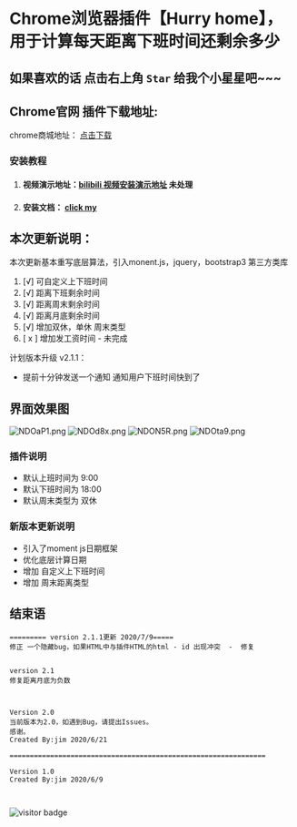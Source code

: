 # Chrome浏览器插件【Hurry home】，用于计算每天距离下班时间还剩余多少
## 如果喜欢的话 点击右上角 `Star` 给我个小星星吧~~~



## Chrome官网 插件下载地址:

  chrome商城地址：  [点击下载](https://chrome.google.com/webstore/detail/hurry-home-%E4%B8%8B%E7%8F%AD%E5%9B%9E%E5%AE%B6/ndccpjjadppbehafiojmiknfihpmaodj?hl=zh-CN&authuser=0)


### 安装教程

1. #### 视频演示地址：[bilibili 视频安装演示地址](http://xianbai.me/learn-md/article/syntax/links.html)   未处理

2. #### 安装文档： [click my](https://github.com/sbjim/go-home/blob/master/Hurry%20home%20%20%E5%AE%89%E8%A3%85%E6%89%8B%E5%86%8C.md)

   

## 本次更新说明：

本次更新基本重写底层算法，引入monent.js，jquery，bootstrap3 第三方类库

1.  [√] 可自定义上下班时间
2.  [√] 距离下班剩余时间
3.  [√] 距离周末剩余时间
4.  [√] 距离月底剩余时间
5.  [√] 增加双休，单休 周末类型
6.  [ x ] 增加发工资时间 - 未完成

计划版本升级 v2.1.1：

  + 提前十分钟发送一个通知   通知用户下班时间快到了
  




## 界面效果图

![NDOaP1.png](https://s1.ax1x.com/2020/06/26/NDOaP1.png)
![NDOd8x.png](https://s1.ax1x.com/2020/06/26/NDOd8x.png)
![NDON5R.png](https://s1.ax1x.com/2020/06/26/NDON5R.png)
![NDOta9.png](https://s1.ax1x.com/2020/06/26/NDOta9.png)



### 插件说明
 + 默认上班时间为 9:00
 + 默认下班时间为 18:00
 + 默认周末类型为 双休


### 新版本更新说明
 + 引入了moment js日期框架
 + 优化底层计算日期
 + 增加 自定义上下班时间
 + 增加 周末距离类型



## 结束语

```
========= version 2.1.1更新 2020/7/9=====
修正 一个隐藏bug，如果HTML中与插件HTML的html - id 出现冲突  -  修复


version 2.1
修复距离月底为负数



Version 2.0
当前版本为2.0，如遇到Bug，请提出Issues。
感谢。
Created By:jim 2020/6/21

===============================================================

Version 1.0
Created By:jim 2020/6/9



```

![visitor badge](https://visitor-badge.glitch.me/badge?page_id=sb.jim.-go-home-.github.2020.06.26)
